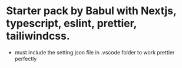 # Starter pack by Babul with Nextjs, typescript, eslint, prettier, tailiwindcss.

- must include the setting.json file in .vscode folder to work prettier perfectly

